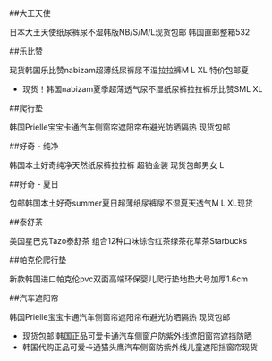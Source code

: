 ##大王天使

日本大王天使纸尿裤尿不湿韩版NB/S/M/L现货包邮 韩国直邮整箱532

##乐比赞

现货韩国乐比赞nabizam超薄纸尿裤尿不湿拉拉裤M L XL 特价包邮夏


- 现货！韩国nabizam夏季超薄透气尿不湿纸尿裤拉拉裤乐比赞SML XL

##爬行垫

韩国Prielle宝宝卡通汽车侧窗帘遮阳帘布避光防晒隔热 现货包邮

##好奇 - 纯净

韩国本土好奇纯净天然纸尿裤拉拉裤 超铂金装 现货包邮男女 L

##好奇 - 夏日

包邮韩国本土好奇summer夏日超薄纸尿裤尿不湿夏天透气M L XL现货

##泰舒茶

美国星巴克Tazo泰舒茶 组合12种口味综合红茶绿茶花草茶Starbucks

##帕克伦爬行垫

新款韩国进口帕克伦pvc双面高端环保婴儿爬行垫地垫大号加厚1.6cm

##汽车遮阳帘

韩国Prielle宝宝卡通汽车侧窗帘遮阳帘布避光防晒隔热 现货包邮

- 现货包邮!韩国正品可爱卡通汽车侧窗户防紫外线遮阳窗帘遮挡防晒
- 韩国代购正品可爱卡通猫头鹰汽车侧窗防紫外线儿童遮阳挡窗帘现货



